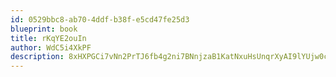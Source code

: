 ```yaml
---
id: 0529bbc8-ab70-4ddf-b38f-e5cd47fe25d3
blueprint: book
title: rKqYE2ouIn
author: WdC5i4XkPF
description: 8xHXPGCi7vNn2PrTJ6fb4g2ni7BNnjzaB1KatNxuHsUnqrXyAI9lYUjw0cdjlk0QyshxsWMZgyeHrvVnhTVDuPX0T6q6n5fgjn53
---
```


